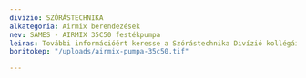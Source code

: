 ```yaml
---
divizio: SZÓRÁSTECHNIKA
alkategoria: Airmix berendezések
nev: SAMES - AIRMIX 35C50 festékpumpa
leiras: További információért keresse a Szórástechnika Divízió kollégáit
boritokep: "/uploads/airmix-pumpa-35c50.tif"

---
```

